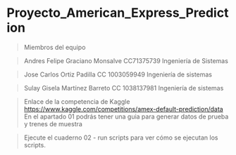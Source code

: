 # Proyecto_American_Express_Prediction

>Miembros del equipo

>Andres Felipe Graciano Monsalve CC71375739 Ingeniería de Sistemas

>Jose Carlos Ortiz Padilla CC 1003059949 Ingeniería de sistemas

>Sulay Gisela Martínez Barreto CC 1038137981 Ingeniería de sistemas

>Enlace de la competencia de Kaggle
https://www.kaggle.com/competitions/amex-default-prediction/data
En el apartado 01 podrás tener una guia  para generar datos de prueba y trenes de muestra

>Ejecute el cuaderno 02 - run scripts para ver cómo se ejecutan los scripts.
